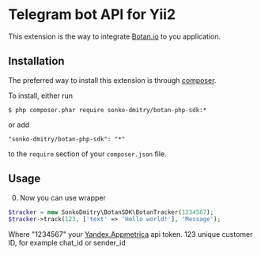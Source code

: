 Telegram bot API for Yii2
================
This extension is the way to integrate [Botan.io](http://botan.io/) to you application.

Installation
------------
The preferred way to install this extension is through [composer](http://getcomposer.org/download/). 

 To install, either run
 ```
 $ php composer.phar require sonko-dmitry/botan-php-sdk:*
 ```
 or add
 ```
 "sonko-dmitry/botan-php-sdk": "*"
 ```
 to the `require` section of your `composer.json` file.


Usage
-----
0. Now you can use wrapper
 ```php
 $tracker = new SonkoDmitry\BotanSDK\BotanTracker(1234567);
 $tracker->track(123, ['text' => 'Hello world!'], 'Message');
 ```
 Where "1234567" your [Yandex.Appmetrica](https://appmetrika.yandex.com/) api token. 123 unique customer ID, for example chat_id or sender_id